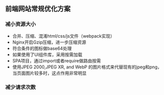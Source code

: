 ## 前端网站常规优化方案

### 减小资源大小
- 合并、压缩、混淆html/css/js文件（webpack实现）
- Nginx开启Gzip压缩，进一步压缩资源
- 符合条件的图标做base64处理
- 如果使用了UI组件库，采用按需加载
- SPA项目，通过import或者require做路由按需
- 使用JPEG 2000,JPEG XR, and WebP 的图片格式来代替现有的jpeg和png，当页面图片较多时，这点作用非常明显

### 减少请求次数
